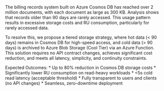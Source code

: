 The billing records system built on Azure Cosmos DB has reached over 2 million documents, with each document as large as 300 KB. Analysis shows that records older than 90 days are rarely accessed. This usage pattern results in excessive storage costs and RU consumption, particularly for rarely accessed data.

To resolve this, we propose a tiered storage strategy, where hot data (< 90 days) remains in Cosmos DB for high-speed access, and cold data (> 90 days) is archived to Azure Blob Storage (Cool Tier) via an Azure Function. This solution requires no API contract changes, achieves significant cost reduction, and meets all latency, simplicity, and continuity constraints.

Expected Outcomes:
    * Up to 80% reduction in Cosmos DB storage costs
    * Significantly lower RU consumption on read-heavy workloads
    * <5s cold read latency (acceptable threshold)
    * Fully transparent to users and clients (no API changes)
    * Seamless, zero-downtime deployment
